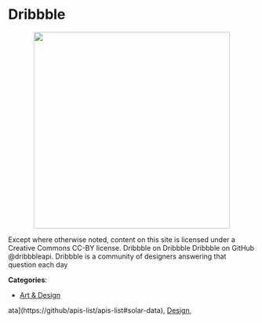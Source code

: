 # Dribbble
<p align="center">
    <img width="400" src="https://raw.githubusercontent.com/apis-list/apis-list/apis/dribbble/logo_256x256.png" />
</p>

Except where otherwise noted, content on this site is licensed under a Creative Commons CC-BY license. Dribbble on Dribbble Dribbble on GitHub @dribbbleapi. Dribbble is a community of designers answering that question each day



**Categories**:

- [Art & Design](https://github.com/apis-list/apis-list#art-and-design)



ata](https://github/apis-list/apis-list#solar-data), [Design](https://github/apis-list/apis-list#design),


